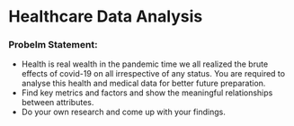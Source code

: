 # Healthcare Data Analysis

### Probelm Statement:
* Health is real wealth in the pandemic time we all realized the brute effects of covid-19 on all irrespective of any status. You are required to analyse this health and medical data for better future preparation. 
* Find key metrics and factors and show the meaningful relationships between attributes. 
* Do your own research and come up with your findings.

